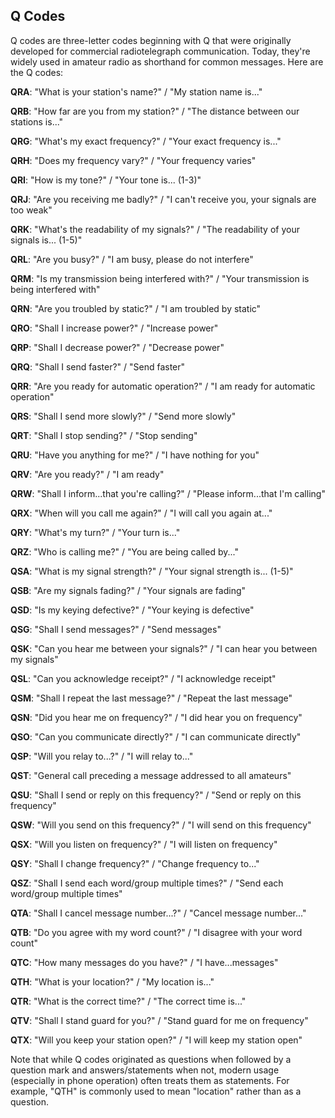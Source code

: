 ## Q Codes

Q codes are three-letter codes beginning with Q that were originally developed for commercial radiotelegraph communication. Today, they're widely used in amateur radio as shorthand for common messages. Here are the Q codes:

**QRA**: "What is your station's name?" / "My station name is..."

**QRB**: "How far are you from my station?" / "The distance between our stations is..."

**QRG**: "What's my exact frequency?" / "Your exact frequency is..."

**QRH**: "Does my frequency vary?" / "Your frequency varies"

**QRI**: "How is my tone?" / "Your tone is... (1-3)"

**QRJ**: "Are you receiving me badly?" / "I can't receive you, your signals are too weak"

**QRK**: "What's the readability of my signals?" / "The readability of your signals is... (1-5)"

**QRL**: "Are you busy?" / "I am busy, please do not interfere"

**QRM**: "Is my transmission being interfered with?" / "Your transmission is being interfered with"

**QRN**: "Are you troubled by static?" / "I am troubled by static"

**QRO**: "Shall I increase power?" / "Increase power"

**QRP**: "Shall I decrease power?" / "Decrease power"

**QRQ**: "Shall I send faster?" / "Send faster"

**QRR**: "Are you ready for automatic operation?" / "I am ready for automatic operation"

**QRS**: "Shall I send more slowly?" / "Send more slowly"

**QRT**: "Shall I stop sending?" / "Stop sending"

**QRU**: "Have you anything for me?" / "I have nothing for you"

**QRV**: "Are you ready?" / "I am ready"

**QRW**: "Shall I inform...that you're calling?" / "Please inform...that I'm calling"

**QRX**: "When will you call me again?" / "I will call you again at..."

**QRY**: "What's my turn?" / "Your turn is..."

**QRZ**: "Who is calling me?" / "You are being called by..."

**QSA**: "What is my signal strength?" / "Your signal strength is... (1-5)"

**QSB**: "Are my signals fading?" / "Your signals are fading"

**QSD**: "Is my keying defective?" / "Your keying is defective"

**QSG**: "Shall I send messages?" / "Send messages"

**QSK**: "Can you hear me between your signals?" / "I can hear you between my signals"

**QSL**: "Can you acknowledge receipt?" / "I acknowledge receipt"

**QSM**: "Shall I repeat the last message?" / "Repeat the last message"

**QSN**: "Did you hear me on frequency?" / "I did hear you on frequency"

**QSO**: "Can you communicate directly?" / "I can communicate directly"

**QSP**: "Will you relay to...?" / "I will relay to..."

**QST**: "General call preceding a message addressed to all amateurs"

**QSU**: "Shall I send or reply on this frequency?" / "Send or reply on this frequency"

**QSW**: "Will you send on this frequency?" / "I will send on this frequency"

**QSX**: "Will you listen on frequency?" / "I will listen on frequency"

**QSY**: "Shall I change frequency?" / "Change frequency to..."

**QSZ**: "Shall I send each word/group multiple times?" / "Send each word/group multiple times"

**QTA**: "Shall I cancel message number...?" / "Cancel message number..."

**QTB**: "Do you agree with my word count?" / "I disagree with your word count"

**QTC**: "How many messages do you have?" / "I have...messages"

**QTH**: "What is your location?" / "My location is..."

**QTR**: "What is the correct time?" / "The correct time is..."

**QTV**: "Shall I stand guard for you?" / "Stand guard for me on frequency"

**QTX**: "Will you keep your station open?" / "I will keep my station open"

Note that while Q codes originated as questions when followed by a question mark and answers/statements when not, modern usage (especially in phone operation) often treats them as statements. For example, "QTH" is commonly used to mean "location" rather than as a question.
